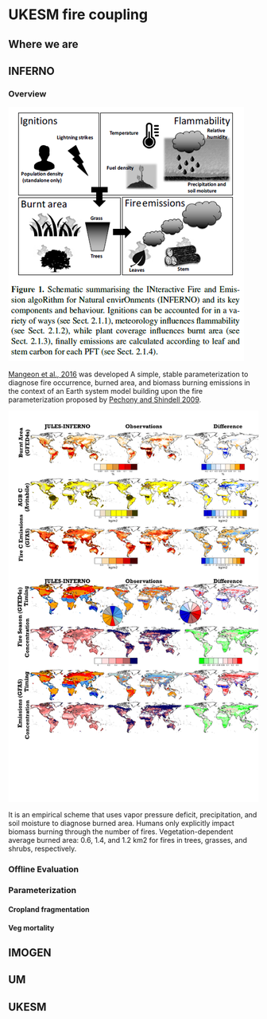 # UKESM fire coupling

## Where we are


## INFERNO

### Overview

![INFERNO](docs/InfernoSchematic.png "How INFERNO works")

[Mangeon et al., 2016](http://www.geosci-model-dev.net/9/2685/2016/gmd-9-2685-2016.pdf) was developed
A simple, stable parameterization
to diagnose fire occurrence, burned area, and biomass
burning emissions in the context of an Earth system model building upon the fire parameterization proposed by [Pechony
and Shindell 2009](http://onlinelibrary.wiley.com/doi/10.1029/2009JD011927/full).


![INFERNO_Firemip](docs/FireMaps.png "INFERNO performance")

It is an empirical scheme that uses vapor pressure deficit, precipitation, and soil moisture to diagnose burned area.
Humans only explicitly impact biomass burning through the number of fires. 
Vegetation-dependent average burned area:
0.6, 1.4, and 1.2 km2
for fires in trees, grasses, and shrubs,
respectively. 

### Offline Evaluation

### Parameterization

#### Cropland fragmentation

#### Veg mortality

## IMOGEN


## UM


## UKESM
